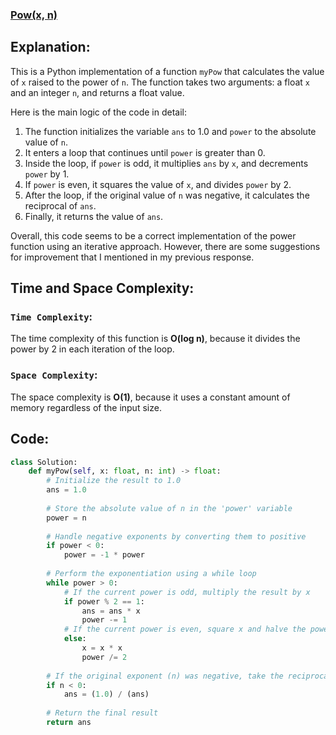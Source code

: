 ### [Pow(x, n)](https://leetcode.com/problems/powx-n/description/)

## Explanation:
This is a Python implementation of a function `myPow` that calculates the value of `x` raised to the power of `n`. The function takes two arguments: a float `x` and an integer `n`, and returns a float value.

Here is the main logic of the code in detail:
1. The function initializes the variable `ans` to 1.0 and `power` to the absolute value of `n`.
2. It enters a loop that continues until `power` is greater than 0.
3. Inside the loop, if `power` is odd, it multiplies `ans` by `x`, and decrements `power` by 1.
4. If `power` is even, it squares the value of `x`, and divides `power` by 2.
5. After the loop, if the original value of `n` was negative, it calculates the reciprocal of `ans`.
6. Finally, it returns the value of `ans`.

Overall, this code seems to be a correct implementation of the power function using an iterative approach. However, there are some suggestions for improvement that I mentioned in my previous response.
## Time and Space Complexity:
### `Time Complexity`:
The time complexity of this function is **O(log n)**, because it divides the power by 2 in each iteration of the loop.

### `Space Complexity`:
The space complexity is **O(1)**, because it uses a constant amount of memory regardless of the input size.

## Code:
```py
class Solution:
    def myPow(self, x: float, n: int) -> float:
        # Initialize the result to 1.0
        ans = 1.0
        
        # Store the absolute value of n in the 'power' variable
        power = n
        
        # Handle negative exponents by converting them to positive
        if power < 0:
            power = -1 * power
        
        # Perform the exponentiation using a while loop
        while power > 0:
            # If the current power is odd, multiply the result by x
            if power % 2 == 1:
                ans = ans * x
                power -= 1
            # If the current power is even, square x and halve the power
            else:
                x = x * x
                power /= 2
        
        # If the original exponent (n) was negative, take the reciprocal of the result
        if n < 0:
            ans = (1.0) / (ans)
        
        # Return the final result
        return ans
```
